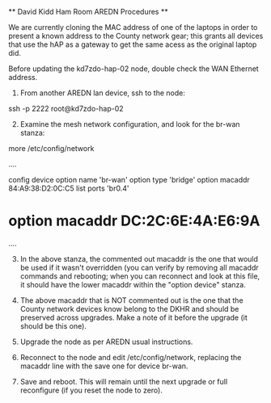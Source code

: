 ** David Kidd Ham Room AREDN Procedures **

We are currently cloning the MAC address of one of the laptops in order
to present a known address to the County network gear; this grants
all devices that use the hAP as a gateway to get the same acess as the
original laptop did.


Before updating the kd7zdo-hap-02 node, double check the WAN Ethernet
address.

1.  From another AREDN lan device, ssh to the node:

ssh -p 2222 root@kd7zdo-hap-02

2.  Examine the mesh network configuration, and look for the br-wan stanza:

more /etc/config/network

....

config device
	option name 'br-wan'
	option type 'bridge'
	option macaddr 84:A9:38:D2:0C:C5
	list ports 'br0.4'

# option macaddr DC:2C:6E:4A:E6:9A

....

3.  In the above stanza, the commented out macaddr is the one that would
be used if it wasn't overridden (you can verify by removing all macaddr
commands and rebooting; when you can reconnect and look at this file,
it should have the lower macaddr within the "option device" stanza.

4.  The above macaddr that is NOT commented out is the one that the County
network devices know belong to the DKHR and should be preserved across
upgrades.  Make a note of it before the upgrade (it should be this one).

5.  Upgrade the node as per AREDN usual instructions.

6.  Reconnect to the node and edit /etc/config/network, replacing the
macaddr line with the save one for device br-wan.

7.  Save and reboot.  This will remain until the next upgrade or full reconfigure (if you reset the node to zero).


